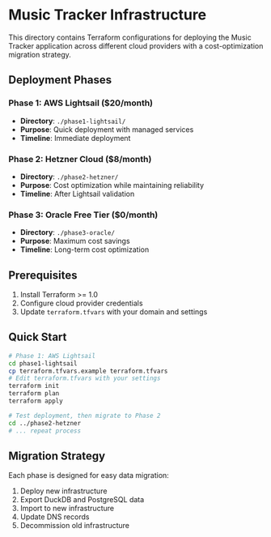# Music Tracker Infrastructure

This directory contains Terraform configurations for deploying the Music Tracker application across different cloud providers with a cost-optimization migration strategy.

## Deployment Phases

### Phase 1: AWS Lightsail ($20/month)
- **Directory**: `./phase1-lightsail/`
- **Purpose**: Quick deployment with managed services
- **Timeline**: Immediate deployment

### Phase 2: Hetzner Cloud ($8/month) 
- **Directory**: `./phase2-hetzner/`
- **Purpose**: Cost optimization while maintaining reliability
- **Timeline**: After Lightsail validation

### Phase 3: Oracle Free Tier ($0/month)
- **Directory**: `./phase3-oracle/`
- **Purpose**: Maximum cost savings
- **Timeline**: Long-term cost optimization

## Prerequisites

1. Install Terraform >= 1.0
2. Configure cloud provider credentials
3. Update `terraform.tfvars` with your domain and settings

## Quick Start

```bash
# Phase 1: AWS Lightsail
cd phase1-lightsail
cp terraform.tfvars.example terraform.tfvars
# Edit terraform.tfvars with your settings
terraform init
terraform plan
terraform apply

# Test deployment, then migrate to Phase 2
cd ../phase2-hetzner
# ... repeat process
```

## Migration Strategy

Each phase is designed for easy data migration:
1. Deploy new infrastructure
2. Export DuckDB and PostgreSQL data
3. Import to new infrastructure
4. Update DNS records
5. Decommission old infrastructure